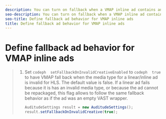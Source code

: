```yaml
---
description: You can turn on fallback when a VMAP inline ad contains an invalid media type.
seo-description: You can turn on fallback when a VMAP inline ad contains an invalid media type.
seo-title: Define fallback ad behavior for VMAP inline ads
title: Define fallback ad behavior for VMAP inline ads
---
```


# Define fallback ad behavior for VMAP inline ads

>1. Set `codeph  setFallbackOnInvalidCreativeEnabled` to `codeph  true` to have VMAP fall back when the media type for a linear/inline ad is invalid for HLS.
>   The default value is false. If a linear ad fails because it is has an invalid media type, or because the ad cannot be repackaged, this flag allows to follow the same fallback behavior as if the ad was an empty VAST wrapper.
>       
>       ```java
>       AuditudeSettings result = new AuditudeSettings(); 
>       result.setFallbackOnInvalidCreative(true);
>       ```
>       
>   
>   
